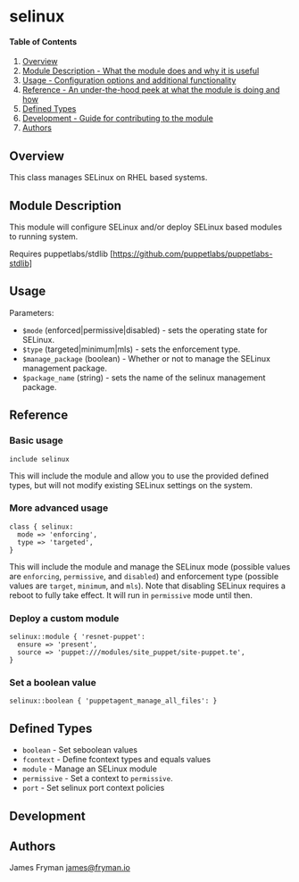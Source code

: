 # selinux

#### Table of Contents

1. [Overview](#overview)
2. [Module Description - What the module does and why it is useful](#module-description)
4. [Usage - Configuration options and additional functionality](#usage)
5. [Reference - An under-the-hood peek at what the module is doing and how](#reference)
6. [Defined Types](#defined-types)
7. [Development - Guide for contributing to the module](#development)
8. [Authors](#authors)

## Overview

This class manages SELinux on RHEL based systems.

## Module Description

This module will configure SELinux and/or deploy SELinux based modules to running system.

Requires puppetlabs/stdlib
[https://github.com/puppetlabs/puppetlabs-stdlib]

## Usage

Parameters:

 * `$mode` (enforced|permissive|disabled) - sets the operating state for SELinux.
 * `$type` (targeted|minimum|mls) - sets the enforcement type.
 * `$manage_package` (boolean) - Whether or not to manage the SELinux management package.
 * `$package_name` (string) - sets the name of the selinux management package.

## Reference

### Basic usage

```puppet
include selinux
```

This will include the module and allow you to use the provided defined types, but will not modify existing SELinux settings on the system.

### More advanced usage

```puppet
class { selinux:
  mode => 'enforcing',
  type => 'targeted',
}
```

This will include the module and manage the SELinux mode (possible values are `enforcing`, `permissive`, and `disabled`) and enforcement type (possible values are `target`, `minimum`, and `mls`). Note that disabling SELinux requires a reboot to fully take effect. It will run in `permissive` mode until then.

### Deploy a custom module

```puppet
selinux::module { 'resnet-puppet':
  ensure => 'present',
  source => 'puppet:///modules/site_puppet/site-puppet.te',
}
```

### Set a boolean value

```puppet
selinux::boolean { 'puppetagent_manage_all_files': }
```

## Defined Types
* `boolean` - Set seboolean values
* `fcontext` - Define fcontext types and equals values
* `module` - Manage an SELinux module
* `permissive` - Set a context to `permissive`.
* `port` - Set selinux port context policies


## Development

## Authors
James Fryman <james@fryman.io>
